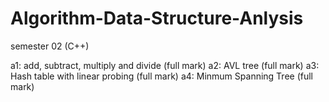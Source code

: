 # Algorithm-Data-Structure-Anlysis
semester 02
(C++)

a1: add, subtract, multiply and divide (full mark)
a2: AVL tree (full mark)
a3: Hash table with linear probing (full mark)
a4: Minmum Spanning Tree (full mark)
